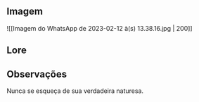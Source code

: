 ## Imagem

![[Imagem do WhatsApp de 2023-02-12 à(s) 13.38.16.jpg | 200]]


## Lore




## Observações

Nunca se esqueça de sua verdadeira naturesa.
